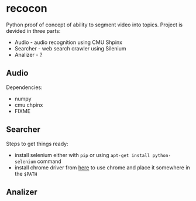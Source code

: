 # recocon
Python proof of concept of ability to segment video into topics.
Project is devided in three parts:
  * Audio - audio recognition using CMU Shpinx
  * Searcher - web search crawler using Silenium
  * Analizer - ?


## Audio
Dependencies:
  * numpy
  * cmu chpinx
  * FIXME

## Searcher
Steps to get things ready:
  * install selenium either with `pip` or using `apt-get install python-selenium` command
  * install chrome driver from [here](https://sites.google.com/a/chromium.org/chromedriver/downloads) to use chrome and place it somewhere in the `$PATH`

## Analizer
